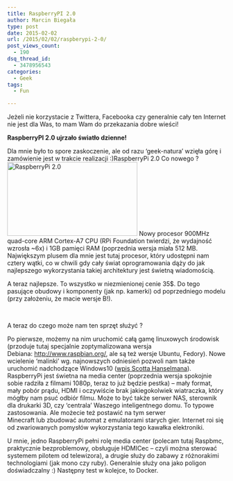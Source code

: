 ```yaml
---
title: RaspberryPI 2.0
author: Marcin Biegała
type: post
date: 2015-02-02
url: /2015/02/02/raspberypi-2-0/
post_views_count:
  - 190
dsq_thread_id:
  - 3478956543
categories:
  - Geek
tags:
  - Fun

---
```

Jeżeli nie korzystacie z Twittera, Facebooka czy generalnie cały ten Internet nie jest dla Was, to mam Wam do przekazania dobre wieści!

**RaspberryPI 2.0 ujrzało światło dzienne!**

Dla mnie było to spore zaskoczenie, ale od razu &#8216;geek-natura&#8217; wzięła górę i zamówienie jest w trakcie realizacji :)RaspberryPi 2.0
Co nowego ?<img class="alignright wp-image-319 size-medium" src="https://miedzy-nawiasami.pl/wp-content/uploads/2015/02/raspberrypi-300x170.jpeg" alt="RaspberryPi 2.0" width="300" height="170" srcset="https://miedzy-nawiasami.pl/wp-content/uploads/2015/02/raspberrypi-300x170.jpeg 300w, https://miedzy-nawiasami.pl/wp-content/uploads/2015/02/raspberrypi.jpeg 500w" sizes="(max-width: 300px) 100vw, 300px" />
Nowy procesor 900MHz quad-core ARM Cortex-A7 CPU (RPi Foundation twierdzi, że wydajność wzrosła ~6x) i 1GB pamięci RAM (poprzednia wersja miała 512 MB. Największym plusem dla mnie jest tutaj procesor, który udostępni nam cztery wątki, co w chwili gdy cały świat oprogramowania dąży do jak najlepszego wykorzystania takiej architektury jest świetną wiadomością.

A teraz najlepsze. To wszystko w niezmienionej cenie 35$.
Do tego pasujące obudowy i komponenty (jak np. kamerki) od poprzedniego modelu (przy założeniu, że macie wersje B!).

&nbsp;

<!--more-->A teraz do czego może nam ten sprzęt służyć ?


Po pierwsze, możemy na nim uruchomić całą gamę linuxowych środowisk (przoduje tutaj specjalnie zoptymalizowana wersja Debiana: http://www.raspbian.org/, ale są też wersje Ubuntu, Fedory). Nowe wcielenie &#8216;malinki&#8217; wg. najnowszych odniesień pozwoli nam także uruchomić nadchodzące Windows10 ([wpis Scotta Hanselmana][1]).
RaspberryPi jest świetna na media center (poprzednia wersja spokojnie sobie radziła z filmami 1080p, teraz to już będzie pestka) &#8211; mały format, mały pobór prądu, HDMI i oczywiście brak jakiegokolwiek wiatraczka, który mógłby nam psuć odbiór filmu.
Może to być także serwer NAS, sterownik dla drukarki 3D, czy &#8216;centrala&#8217; Waszego inteligentnego domu.
To typowe zastosowania. Ale możecie też postawić na tym serwer Minecraft lub zbudować automat z emulatorami starych gier.
Internet roi się od zwariowanych pomysłów wykorzystania tego kawałka elektroniki.

U mnie, jedno RaspberryPi pełni rolę media center (polecam tutaj Raspbmc, praktycznie bezproblemowy, obsługuje HDMICec &#8211; czyli można sterować systemem pilotem od telewizora), a drugie służy do zabawy z różnorakimi technologiami (jak mono czy ruby).
Generalnie służy ona jako poligon doświadczalny :)
Następny test w kolejce, to Docker.

&nbsp;

 [1]: http://www.hanselman.com/blog/TheNewRaspberryPi2WillRunWindows10AndRunUniversalApps.aspx